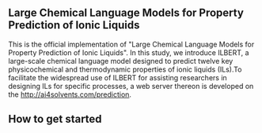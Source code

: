 ## Large Chemical Language Models for Property Prediction of Ionic Liquids

This is the official implementation of "Large Chemical Language Models for Property Prediction of Ionic Liquids". In this study, we introduce ILBERT, a large-scale chemical language model designed to predict twelve key physicochemical and thermodynamic properties of ionic liquids (ILs).To facilitate the widespread use of ILBERT for assisting researchers in designing ILs for specific processes, a web server thereon is developed on the http://ai4solvents.com/prediction.

## How to get started

